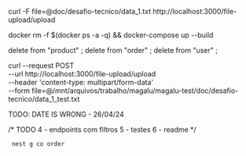 curl -F file=@doc/desafio-tecnico/data_1.txt http://localhost:3000/file-upload/upload

docker rm -f $(docker ps -a -q) && docker-compose up --build



delete from "product" ;
delete from "order" ;
delete from "user" ; 



curl --request POST \
  --url http://localhost:3000/file-upload/upload \
  --header 'content-type: multipart/form-data' \
  --form file=@/mnt/arquivos/trabalho/magalu/magalu-test/doc/desafio-tecnico/data_1_test.txt


  TODO: DATE IS WRONG - 26/04/24

  /* 
    TODO
    4 - endpoints com filtros
    5 - testes
    6 - readme
     */

     nest g co order